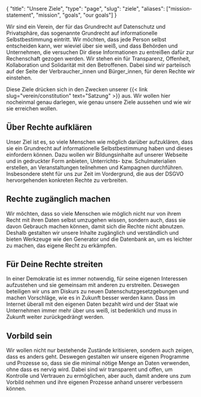 {
    "title": "Unsere Ziele",
    "type": "page",
    "slug": "ziele",
    "aliases": ["mission-statement", "mission", "goals", "our goals"]
}

Wir sind ein Verein, der für das Grundrecht auf Datenschutz und Privatsphäre, das sogenannte Grundrecht auf informationelle Selbstbestimmung eintritt. Wir möchten, dass jede Person selbst entscheiden kann, wer wieviel über sie weiß, und dass Behörden und Unternehmen, die versuchen Dir diese Informationen zu entreißen dafür zur Rechenschaft gezogen werden. Wir stehen ein für Transparenz, Offenheit, Kollaboration und Solidarität mit den Betroffenen. Dabei sind wir parteiisch auf der Seite der Verbraucher_innen und Bürger_innen, für deren Rechte wir einstehen.

Diese Ziele drücken sich in den Zwecken unserer {{< link slug="verein/constitution" text="Satzung" >}} aus. Wir wollen hier nocheinmal genau darlegen, wie genau unsere Ziele aussehen und wie wir sie erreichen wollen.

## Über Rechte aufklären

Unser Ziel ist es, so viele Menschen wie möglich darüber aufzuklären, dass sie ein Grundrecht auf informationelle Selbstbestimmung haben und dieses einfordern können. Dazu wollen wir Bildungsinhalte auf unserer Webseite und in gedruckter Form anbieten, Unterrichts- bzw. Schulmaterialien erstellen, an Veranstaltungen teilnehmen und Kampagnen durchführen. Insbesondere steht für uns zur Zeit im Vordergrund, die aus der DSGVO hervorgehenden konkreten Rechte zu verbreiten.
 
## Rechte zugänglich machen

Wir möchten, dass so viele Menschen wie möglich nicht nur von ihrem Recht mit ihren Daten selbst umzugehen wissen, sondern auch, dass sie davon Gebrauch machen können, damit sich die Rechte nicht abnutzen. Deshalb gestalten wir unsere Inhalte zugänglich und verständlich und bieten Werkzeuge wie den Generator und die Datenbank an, um es leichter zu machen, das eigene Recht zu erkämpfen.
 
## Für Deine Rechte streiten

In einer Demokratie ist es immer notwendig, für seine eigenen Interessen aufzustehen und sie gemeinsam mit anderen zu erstreiten. Deswegen beteiligen wir uns am Diskurs zu neuen Datenschutzgesetzgebungen und machen Vorschläge, wie es in Zukunft besser werden kann. Dass im Internet überall mit den eigenen Daten bezahlt wird und der Staat wie Unternehmen immer mehr über uns weiß, ist bedenklich und muss in Zukunft weiter zurückgedrängt werden.
 
## Vorbild sein

Wir wollen nicht nur bestehende Zustände kritisieren, sondern auch zeigen, dass es anders geht. Deswegen gestalten wir unsere eigenen Programme und Prozesse so, dass sie die minimal nötige Menge an Daten verwenden, ohne dass es nervig wird.  Dabei sind wir transparent und offen, um Kontrolle und Vertrauen zu ermöglichen, aber auch, damit andere uns zum Vorbild nehmen und ihre eigenen Prozesse anhand unserer verbessern können.
